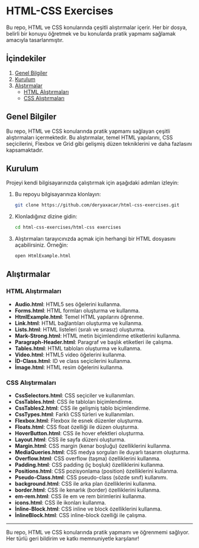 # HTML-CSS Exercises

Bu repo, HTML ve CSS konularında çeşitli alıştırmalar içerir. Her bir dosya, belirli bir konuyu öğretmek ve bu konularda pratik yapmamı sağlamak amacıyla tasarlanmıştır.

## İçindekiler

1. [Genel Bilgiler](#genel-bilgiler)
2. [Kurulum](#kurulum)
3. [Alıştırmalar](#alıştırmalar)
    - [HTML Alıştırmaları](#html-alıştırmaları)
    - [CSS Alıştırmaları](#css-alıştırmaları)

## Genel Bilgiler

Bu repo, HTML ve CSS konularında pratik yapmamı sağlayan çeşitli alıştırmaları içermektedir. Bu alıştırmalar, temel HTML yapılarını, CSS seçicilerini, Flexbox ve Grid gibi gelişmiş düzen tekniklerini ve daha fazlasını kapsamaktadır.

## Kurulum

Projeyi kendi bilgisayarınızda çalıştırmak için aşağıdaki adımları izleyin:

1. Bu repoyu bilgisayarınıza klonlayın:
    ```sh
    git clone https://github.com/deryaxacar/html-css-exercises.git
    ```
2. Klonladığınız dizine gidin:
    ```sh
    cd html-css-exercises/html-css exercises
    ```
3. Alıştırmaları tarayıcınızda açmak için herhangi bir HTML dosyasını açabilirsiniz. Örneğin:
    ```sh
    open HtmlExample.html
    ```

## Alıştırmalar

### HTML Alıştırmaları

- **Audio.html**: HTML5 ses öğelerini kullanma.
- **Forms.html**: HTML formları oluşturma ve kullanma.
- **HtmlExample.html**: Temel HTML yapılarını öğrenme.
- **Link.html**: HTML bağlantıları oluşturma ve kullanma.
- **Lists.html**: HTML listeleri (sıralı ve sırasız) oluşturma.
- **Mark-Strong.html**: HTML metin biçimlendirme etiketlerini kullanma.
- **Paragraph-Header.html**: Paragraf ve başlık etiketleri ile çalışma.
- **Tables.html**: HTML tabloları oluşturma ve kullanma.
- **Video.html**: HTML5 video öğelerini kullanma.
- **İD-Class.html**: ID ve class seçicilerini kullanma.
- **İmage.html**: HTML resim öğelerini kullanma.

### CSS Alıştırmaları

- **CssSelectors.html**: CSS seçiciler ve kullanımları.
- **CssTables.html**: CSS ile tabloları biçimlendirme.
- **CssTables2.html**: CSS ile gelişmiş tablo biçimlendirme.
- **CssTypes.html**: Farklı CSS türleri ve kullanımları.
- **Flexbox.html**: Flexbox ile esnek düzenler oluşturma.
- **Floats.html**: CSS float özelliği ile düzen oluşturma.
- **HoverButton.html**: CSS ile hover efektleri oluşturma.
- **Layout.html**: CSS ile sayfa düzeni oluşturma.
- **Margin.html**: CSS margin (kenar boşluğu) özelliklerini kullanma.
- **MediaQueries.html**: CSS medya sorguları ile duyarlı tasarım oluşturma.
- **Overflow.html**: CSS overflow (taşma) özelliklerini kullanma.
- **Padding.html**: CSS padding (iç boşluk) özelliklerini kullanma.
- **Positions.html**: CSS pozisyonlama (position) özelliklerini kullanma.
- **Pseudo-Class.html**: CSS pseudo-class (sözde sınıf) kullanımı.
- **background.html**: CSS ile arka plan özelliklerini kullanma.
- **border.html**: CSS ile kenarlık (border) özelliklerini kullanma.
- **em-rem.html**: CSS ile em ve rem birimlerini kullanma.
- **icons.html**: CSS ile ikonları kullanma.
- **İnline-Block.html**: CSS inline ve block özelliklerini kullanma.
- **İnlineBlock.html**: CSS inline-block özelliği ile çalışma.

---

Bu repo, HTML ve CSS konularında pratik yapmamı ve öğrenmemi sağlıyor. Her türlü geri bildirim ve katkı memnuniyetle karşılanır!
